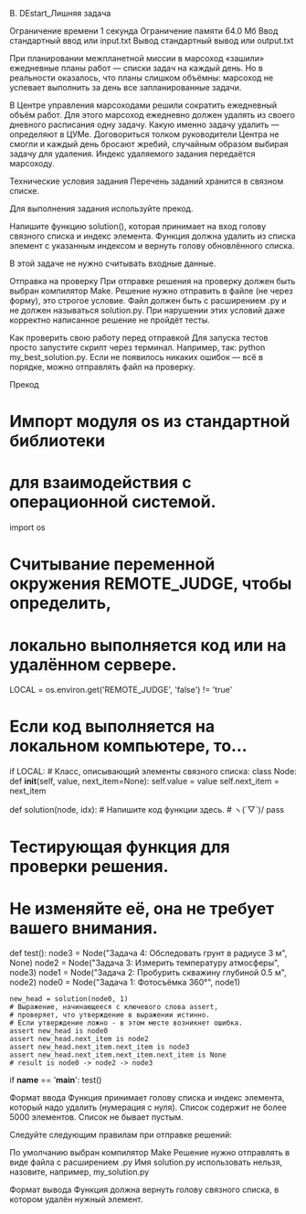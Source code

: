 B. DEstart_Лишняя задача

Ограничение времени	1 секунда
Ограничение памяти	64.0 Мб
Ввод	стандартный ввод или input.txt
Вывод	стандартный вывод или output.txt

При планировании межпланетной миссии в марсоход «зашили» ежедневные планы работ — списки задач на каждый день. Но в реальности оказалось, что планы слишком объёмны: марсоход не успевает выполнить за день все запланированные задачи.

В Центре управления марсоходами решили сократить ежедневный объём работ. Для этого марсоход ежедневно должен удалять из своего дневного расписания одну задачу. Какую именно задачу удалить — определяют в ЦУМе. Договориться толком руководители Центра не смогли и каждый день бросают жребий, случайным образом выбирая задачу для удаления. Индекс удаляемого задания передаётся марсоходу.

Технические условия задания
Перечень заданий хранится в связном списке.

Для выполнения задания используйте прекод.

Напишите функцию solution(), которая принимает на вход голову связного списка и индекс элемента. Функция должна удалить из списка элемент с указанным индексом и вернуть голову обновлённого списка.

В этой задаче не нужно считывать входные данные.

Отправка на проверку
При отправке решения на проверку должен быть выбран компилятор Make.
Решение нужно отправить в файле (не через форму), это строгое условие.
Файл должен быть с расширением .py и не должен называться solution.py.
При нарушении этих условий даже корректно написанное решение не пройдёт тесты.

Как проверить свою работу перед отправкой
Для запуска тестов просто запустите скрипт через терминал. Например, так: python my_best_solution.py. Если не появилось никаких ошибок — всё в порядке, можно отправлять файл на проверку.

Прекод
# Импорт модуля os из стандартной библиотеки 
# для взаимодействия с операционной системой.
import os
# Считывание переменной окружения REMOTE_JUDGE, чтобы определить, 
# локально выполняется код или на удалённом сервере.
LOCAL = os.environ.get('REMOTE_JUDGE', 'false') != 'true'

# Если код выполняется на локальном компьютере, то...
if LOCAL:
    # Класс, описывающий элементы связного списка:
    class Node:
        def __init__(self, value, next_item=None):
            self.value = value
            self.next_item = next_item


def solution(node, idx):
    # Напишите код функции здесь.
    # ヽ(´▽`)/
    pass


# Тестирующая функция для проверки решения.
# Не изменяйте её, она не требует вашего внимания.
def test():
    node3 = Node("Задача 4: Обследовать грунт в радиусе 3 м", None)
    node2 = Node("Задача 3: Измерить температуру атмосферы", node3)
    node1 = Node("Задача 2: Пробурить скважину глубиной 0.5 м", node2)
    node0 = Node("Задача 1: Фотосъёмка 360°", node1)

    new_head = solution(node0, 1)
    # Выражение, начинающееся с ключевого слова assert,
    # проверяет, что утверждение в выражении истинно.
    # Если утверждение ложно - в этом месте возникнет ошибка.
    assert new_head is node0
    assert new_head.next_item is node2
    assert new_head.next_item.next_item is node3
    assert new_head.next_item.next_item.next_item is None
    # result is node0 -> node2 -> node3


if __name__ == '__main__':
    test()

Формат ввода
Функция принимает голову списка и индекс элемента, который надо удалить (нумерация с нуля). Список содержит не более 5000 элементов. Список не бывает пустым.

Следуйте следующим правилам при отправке решений:

По умолчанию выбран компилятор Make
Решение нужно отправлять в виде файла с расширением .py
Имя solution.py использовать нельзя, назовите, например, my_solution.py

Формат вывода
Функция должна вернуть голову связного списка, в котором удалён нужный элемент.

